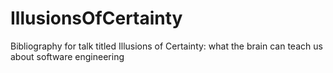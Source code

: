 # IllusionsOfCertainty
Bibliography for talk titled Illusions of Certainty: what the brain can teach us about software engineering
